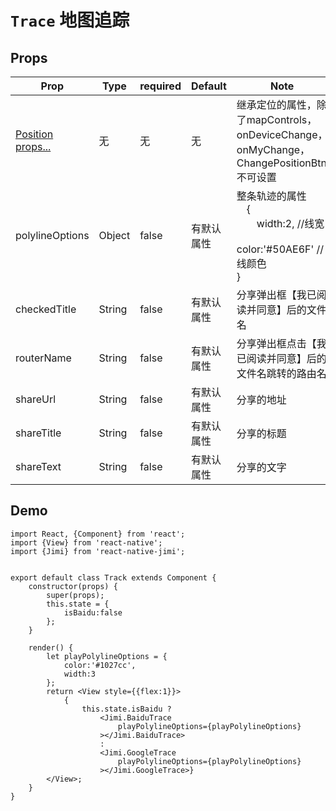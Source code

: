 <!--
 * @Descripttion: 
 * @version: 
 * @Author: xieruizhi
 * @Date: 2019-09-24 15:28:09
 * @LastEditors: xieruizhi
 * @LastEditTime: 2019-09-24 16:18:43
 -->

# `Trace` 地图追踪

## Props
| Prop | Type | required | Default | Note |
|---|---|---|---|---|
|[Position props...](http://172.16.0.101:3000/jmax/react-native-jimi/src/master/src/docs/view/Position.md)|无|无|无|继承定位的属性，除了mapControls，onDeviceChange，onMyChange，ChangePositionBtn不可设置|
|polylineOptions|Object|false | 有默认属性| 整条轨迹的属性<br>　{<br>　　width:2, //线宽<br>　　color:'#50AE6F' //线颜色<br>}|
|checkedTitle|String|false | 有默认属性| 分享弹出框【我已阅读并同意】后的文件名|
|routerName|String|false | 有默认属性| 分享弹出框点击【我已阅读并同意】后的文件名跳转的路由名|
|shareUrl|String|false | 有默认属性| 分享的地址 |
|shareTitle |String|false | 有默认属性| 分享的标题 |
|shareText |String|false | 有默认属性| 分享的文字 |
## Demo
```
import React, {Component} from 'react';
import {View} from 'react-native';
import {Jimi} from 'react-native-jimi';


export default class Track extends Component {
    constructor(props) {
        super(props);
        this.state = {
            isBaidu:false
        };
    }
    
    render() {
        let playPolylineOptions = {
            color:'#1027cc',
            width:3
        };
        return <View style={{flex:1}}>
            {
                this.state.isBaidu ?
                    <Jimi.BaiduTrace 
                        playPolylineOptions={playPolylineOptions}
                    ></Jimi.BaiduTrace>
                    :
                    <Jimi.GoogleTrace 
                        playPolylineOptions={playPolylineOptions}
                    ></Jimi.GoogleTrace>}
        </View>;
    } 
}

```
